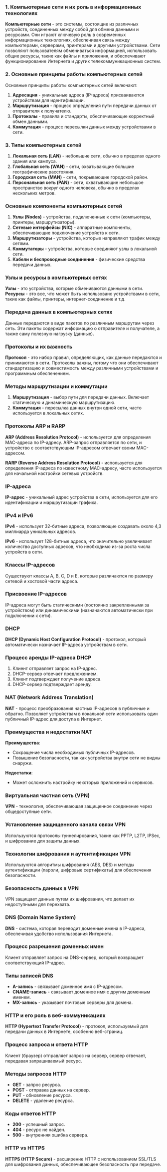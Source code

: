 <!-- ### 1. Что такое компьютерные сети и какова их роль в современных информационных технологиях?

Система, обеспечивающая обмен данными между вычислительными устройствами — компьютерами, серверами, маршрутизаторами и другим оборудованием или программным обеспечением.

Основным назначением компьютерных сетей является:
- Обеспечение совместного доступа к общим ресурсам сети (принтеры, базы данных, удаленные рабочие станции и т.д.);
- Возможность совместно использовать данные, хранящиеся на удаленных компьютера.

### 2. Какие основные принципы лежат в основе работы компьютерных сетей?

- Принципы работы сети построены на основе сложных алгоритмов и протоколов, которые обеспечивают надежность передачи данных и защиту от несанкционированного доступа.

### 3. Какие типы компьютерных сетей существуют, и в чем их различия?
- PAN (Personal Area Network)
	- Let devices connect and communicate over the range of a person.
    - E.g. connecting Bluetooth devices;
- LAN (Local Area Network)
	- It is a privately owned network that operates within and nearby a single building like a home, office, or factory;
- MAN (Metropolitan Area Network)
	- It connects and covers the whole city.
    - E.g. TV Cable connection over the city;
- WAN (Wide Area Network)
	- It spans a large geographical area, often a country or continent.
    - The Internet is the largest WAN;
- GAN (Global Area Network)
	- It is also known as the Internet which connects the globe using satellites.
    - The Internet is also called the Network of WANs.

### 4. Какие основные компоненты включают в себя компьютерные сети?
- Коммутаторы
    - Коммутаторы работают как контроллер, который подключает компьютеры, принтеры и другие аппаратные устройства к сети в кампусе или здании;
    - Он позволяет устройствам в вашей сети взаимодействовать друг с другом, а также с другими сетями. Это помогает вам делиться ресурсами и снижать затраты любой организации.
- Маршрутизаторы
    - Маршрутизаторы помогают вам подключаться к нескольким сетям.
    - Это позволяет вам использовать одно подключение к Интернету нескольким устройствам и экономить деньги.
    - Этот сетевой компонент действует как диспетчер, который позволяет анализировать данные, передаваемые по сети.
    - Он автоматически выбирает лучший маршрут для передачи данных и отправляет их в путь.
- Серверы
    - Серверы — это компьютеры, на которых хранятся общие программы, файлы и сеть.
    - Серверы предоставляют доступ к сетевым ресурсам всем пользователям сети.
- Клиенты
    - Клиенты — это компьютерные устройства, которые получают доступ к сети и используют ее, а такжеares сетевые ресурсы.
    - Они также являются пользователями сети, поскольку могут отправлять и получать запросы от сервера.

### 5. Что представляют собой узлы и ресурсы в компьютерных сетях?
- Узел
    - Узел сети — устройство, соединённое с другими устройствами как часть компьютерной сети;
    - Узлами могут быть компьютеры, мобильные телефоны, карманные компьютеры, а также специальные сетевые устройства, такие как маршрутизатор, коммутатор или концентратор.
- Ресурс
    - A web resource is any identifiable resource (digital, physical, or abstract) present on or connected to the World Wide Web.
    - Resources are identified using Uniform Resource Identifiers (URIs).
    - In the Semantic Web, web resources and their semantic properties are described using the Resource Description Framework (RDF).
    - The concept of a web resource has evolved during the Web's history, from the early notion of static addressable documents or files, to a more generic and abstract definition,
    now encompassing every "thing" or entity that can be identified, named, addressed or handled, in any way whatsoever, in the web at large, or in any networked information system.
    - The declarative aspects of a resource (identification and naming) and its functional aspects (addressing and technical handling) weren't clearly distinct in the early specifications of the web,
    and the very definition of the concept has been the subject of long and still open debate involving difficult, and often arcane, technical, social, linguistic and philosophical issues.

### 6. Как происходит передача данных в компьютерных сетях?
-->
### 1. Компьютерные сети и их роль в информационных технологиях

**Компьютерные сети** - это системы, состоящие из различных устройств, соединенных между собой для обмена данными и ресурсами. Они играют ключевую роль в современных информационных технологиях, обеспечивая связь между компьютерами, серверами, принтерами и другими устройствами. Сети позволяют пользователям обмениваться информацией, использовать общие ресурсы, такие как файлы и приложения, и обеспечивают функционирование Интернета и других телекоммуникационных систем.

### 2. Основные принципы работы компьютерных сетей

Основные принципы работы компьютерных сетей включают:

1. **Адресация** - уникальные адреса (IP-адреса) присваиваются устройствам для идентификации.
2. **Маршрутизация** - процесс определения пути передачи данных от отправителя к получателю.
3. **Протоколы** - правила и стандарты, обеспечивающие корректный обмен данными.
4. **Коммутация** - процесс пересылки данных между устройствами в сети.

### 3. Типы компьютерных сетей

1. **Локальная сеть (LAN)** - небольшие сети, обычно в пределах одного здания или кампуса.
2. **Глобальная сеть (WAN)** - сети, охватывающие большие географические расстояния.
3. **Городская сеть (MAN)** - сети, покрывающие городской район.
4. **Персональная сеть (PAN)** - сети, охватывающие небольшое пространство вокруг одного человека, обычно в пределах нескольких метров.

### Основные компоненты компьютерных сетей

1. **Узлы (Nodes)** - устройства, подключенные к сети (компьютеры, принтеры, маршрутизаторы).
2. **Сетевые интерфейсы (NIC)** - аппаратные компоненты, обеспечивающие подключение устройств к сети.
3. **Маршрутизаторы** - устройства, которые направляют трафик между сетями.
4. **Коммутаторы** - устройства, которые соединяют узлы в локальной сети.
5. **Кабели и беспроводные соединения** - физические средства передачи данных.

### Узлы и ресурсы в компьютерных сетях

**Узлы** - это устройства, которые обмениваются данными в сети. **Ресурсы** - это все, что может быть использовано устройствами в сети, такие как файлы, принтеры, интернет-соединение и т.д.

### Передача данных в компьютерных сетях

Данные передаются в виде пакетов по различным маршрутам через сеть. Эти пакеты содержат информацию о отправителе и получателе, а также саму полезную нагрузку (данные).

### Протоколы и их важность

**Протокол** - это набор правил, определяющих, как данные передаются и принимаются в сети. Протоколы важны, потому что они обеспечивают стандартизацию и совместимость между различными устройствами и программным обеспечением.

### Методы маршрутизации и коммутации

1. **Маршрутизация** - выбор пути для передачи данных. Включает статическую и динамическую маршрутизацию.
2. **Коммутация** - пересылка данных внутри одной сети, часто используется в локальных сетях.

### Протоколы ARP и RARP

**ARP (Address Resolution Protocol)** - используется для определения MAC-адреса по IP-адресу. ARP-запрос отправляется по сети, и устройство с соответствующим IP-адресом отвечает своим MAC-адресом.

**RARP (Reverse Address Resolution Protocol)** - используется для определения IP-адреса по известному MAC-адресу, часто используется для начальной настройки сетевых устройств.

### IP-адреса

**IP-адрес** - уникальный адрес устройства в сети, используется для его идентификации и маршрутизации трафика.

### IPv4 и IPv6

**IPv4** - использует 32-битные адреса, позволяющие создавать около 4,3 миллиарда уникальных адресов.

**IPv6** - использует 128-битные адреса, что значительно увеличивает количество доступных адресов, что необходимо из-за роста числа устройств в сети.

### Классы IP-адресов

Существуют классы A, B, C, D и E, которые различаются по размеру сетевой и хостовой части адреса.

### Присвоение IP-адресов

IP-адреса могут быть статическими (постоянно закрепленными за устройством) или динамическими (назначаются автоматически при подключении к сети).

### DHCP

**DHCP (Dynamic Host Configuration Protocol)** - протокол, который автоматически назначает IP-адреса устройствам в сети.

### Процесс аренды IP-адреса DHCP

1. Клиент отправляет запрос на IP-адрес.
2. DHCP-сервер отвечает предложением.
3. Клиент подтверждает получение адреса.
4. DHCP-сервер подтверждает аренду.

### NAT (Network Address Translation)

**NAT** - процесс преобразования частных IP-адресов в публичные и обратно. Позволяет устройствам в локальной сети использовать один публичный IP-адрес для доступа в Интернет.

### Преимущества и недостатки NAT

**Преимущества**:
- Сокращение числа необходимых публичных IP-адресов.
- Повышение безопасности, так как устройства внутри сети не видны снаружи.

**Недостатки**:
- Может осложнить настройку некоторых приложений и сервисов.

### Виртуальная частная сеть (VPN)

**VPN** - технология, обеспечивающая защищенное соединение через общедоступные сети.

### Установление защищенного канала связи VPN

Используются протоколы туннелирования, такие как PPTP, L2TP, IPSec, и шифрование для защиты данных.

### Технологии шифрования и аутентификации VPN

Используются алгоритмы шифрования (AES, DES) и методы аутентификации (пароли, цифровые сертификаты) для обеспечения безопасности.

### Безопасность данных в VPN

VPN защищает данные путем их шифрования, что делает их недоступными для перехвата.

### DNS (Domain Name System)

**DNS** - система, которая переводит доменные имена в IP-адреса, обеспечивая удобство использования Интернета.

### Процесс разрешения доменных имен

Клиент отправляет запрос на DNS-сервер, который возвращает соответствующий IP-адрес.

### Типы записей DNS

- **A-запись** - связывает доменное имя с IP-адресом.
- **CNAME-запись** - связывает доменное имя с другим доменным именем.
- **MX-запись** - указывает почтовые серверы для домена.

### HTTP и его роль в веб-коммуникациях

**HTTP (Hypertext Transfer Protocol)** - протокол, используемый для передачи данных в Интернете, особенно веб-страниц.

### Процесс запроса и ответа HTTP

Клиент (браузер) отправляет запрос на сервер, сервер отвечает, передавая запрашиваемый ресурс.

### Методы запросов HTTP

- **GET** - запрос ресурса.
- **POST** - отправка данных на сервер.
- **PUT** - обновление ресурса.
- **DELETE** - удаление ресурса.

### Коды ответов HTTP

- **200** - успешный запрос.
- **404** - ресурс не найден.
- **500** - внутренняя ошибка сервера.

### HTTP vs HTTPS

**HTTPS (HTTP Secure)** - расширение HTTP с использованием SSL/TLS для шифрования данных, обеспечивающее безопасность при передаче.
